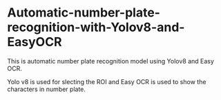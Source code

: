 # Automatic-number-plate-recognition-with-Yolov8-and-EasyOCR

This is automatic number plate recognition model using Yolov8 and Easy OCR.

Yolo v8 is used for slecting the ROI and Easy OCR is used to show the characters in number plate.
